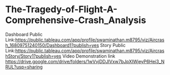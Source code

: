 # The-Tragedy-of-Flight-A-Comprehensive-Crash_Analysis
Dashboard Public Link:https://public.tableau.com/app/profile/swaminathan.m8795/viz/Aircrash_16809751240150/Dashboard1?publish=yes
Story Public Link:https://public.tableau.com/app/profile/swaminathan.m8795/viz/AircrashStory/Story1?publish=yes
Video  Demonstration link https://drive.google.com/drive/folders/1wVvjDDJlVxw7bJpXIWjeyP6Hei3_NRUL?usp=sharing
